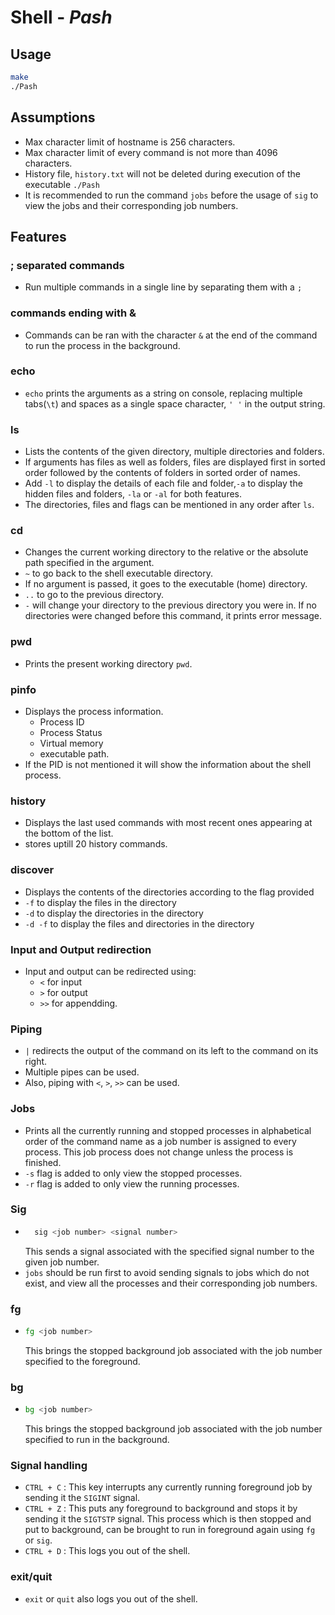 # Shell - *Pash*

## Usage

```bash
make
./Pash
```

## Assumptions

* Max character limit of hostname is 256 characters.
* Max character limit of every command is not more than 4096 characters.
* History file, `history.txt` will not be deleted during execution of the executable `./Pash` 
* It is recommended to run the command `jobs` before the usage of `sig` to view the jobs and their corresponding job numbers.  

## Features

### ; separated commands

- Run multiple commands in a single line by separating them with a `;`  

### commands ending with &  

- Commands can be ran with the character `&` at the end of the command to run the process in the background.  

### echo

- `echo` prints the arguments as a string on console, replacing multiple tabs(`\t`) and spaces as a single space character, `' '` in the output string.   

### ls

- Lists the contents of the given directory, multiple directories and folders.  
- If arguments has files as well as folders, files are displayed first in sorted order followed by the contents of folders in sorted order of names.  
- Add `-l` to display the details of each file and folder,`-a` to display the hidden files and folders, `-la` or `-al` for both features.   
- The directories, files and flags can be mentioned in any order after `ls`.  

### cd

- Changes the current working directory to the relative or the absolute path specified in the argument.  
- `~` to go back to the shell executable directory.  
- If no argument is passed, it goes to the executable (home) directory.  
- `..` to go to the previous directory.   
- `-` will change your directory to the previous directory you were in. If no directories were changed before this command, it prints error message.   

### pwd

- Prints the present working directory `pwd`.

### pinfo

- Displays the process information.
    - Process ID
    - Process Status
    - Virtual memory
    - executable path.
- If the PID is not mentioned it will show the information about the shell process.

### history

- Displays the last used commands with most recent ones appearing at the bottom of the list.
- stores uptill 20 history commands.

### discover

- Displays the contents of the directories according to the flag provided
- `-f` to display the files in the directory
- `-d` to display the directories in the directory
- `-d -f` to display the files and directories in the directory

### Input and Output redirection

- Input and output can be redirected using:  
  -  `<` for input 
  -  `>` for output
  -  `>>` for appendding.

### Piping

- `|` redirects the output of the command on its left to the command on its right.   
- Multiple pipes can be used.  
- Also, piping with `<`, `>`, `>>` can be used.  

### Jobs

- Prints all the currently running and stopped processes in alphabetical order of the command name as a job number is assigned to every process. This job process does not change unless the process is finished.  
- `-s` flag is added to only view the stopped processes.   
- `-r` flag is added to only view the running processes.  

### Sig 

- ```bash
    sig <job number> <signal number>
    ```
    This sends a signal associated with the specified signal number to the given job number. 
- `jobs` should be run first to avoid sending signals to jobs which do not exist, and view all the processes and their corresponding job numbers.  

### fg

- ```bash
  fg <job number>
  ```
  This brings the stopped background job associated with the job number specified to the foreground. 

### bg

- ```bash
  bg <job number>
  ```
  This brings the stopped background job associated with the job number specified to run in the background.  

### Signal handling

- `CTRL + C` : This key interrupts any currently running foreground job by sending it the `SIGINT` signal.
- `CTRL + Z` : This puts any foreground to background and stops it by sending it the `SIGTSTP` signal. This process which is then stopped and put to background, can be brought to run in foreground again using `fg` or `sig`.  
- `CTRL + D` : This logs you out of the shell.  

### exit/quit

- `exit` or `quit` also logs you out of the shell.  
